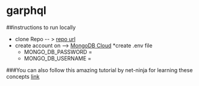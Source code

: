 # garphql

##instructions to run locally

* clone Repo -- > [repo url](https://github.com/joshiPi/garphql.git)
* create account on --> [MongoDB Cloud](https://www.mongodb.com/cloud)
*create .env file
  * MONGO_DB_PASSWORD = <user password>
  * MONGO_DB_USERNAME = <username>
  
###You can also follow this amazing tutorial by net-ninja for learning these concepts [link](https://www.youtube.com/playlist?list=PL4cUxeGkcC9iK6Qhn-QLcXCXPQUov1U7f)
